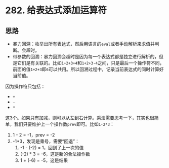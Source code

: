 # 282. 给表达式添加运算符

## 思路

- 暴力回溯：枚举出所有表达式，然后用语言的`eval`或者手动解析来求值并判断。会超时。
- 带参数的回溯：暴力回溯会超时是因为每一个表达式都是独立进行解析的，但是它们是有关联的。比如`1+2+3+4`和`1+2+3-4`之间，只是最后一个操作符不同，前面的值`1+2+3`即`6`可以共用。所以回溯过程中，记录当前表达式的同时计算好当前值。

因为操作符只包括：

- `+`
- `-`
- `*`

这3个。如果只有加减，则可以从左到右计算。乘法需要思考一下，其实也很简单，我们只要维护上一个操作数`prev`即可。比如`1-2*3`：

1. 1 - 2 = -1，prev = -2
1. -1*3，发现是乘号，需要“回退”：
    1. -1 - (-2) = 1，回到了上一次的值
    1. (-2) * 3 = -6，这是新的合法操作数
    1. 1 + (-6) = -5，这是结果
